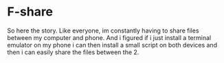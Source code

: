 # F-share

So here the story. Like everyone, im constantly having to share files between my computer and phone. And i figured if i just install a terminal emulator on my phone i can then install a small script on both devices and then i can easily share the files between the 2.
